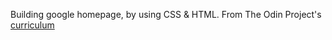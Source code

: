 Building google homepage, by using CSS & HTML.
From The Odin Project's [curriculum](http://www.theodinproject.com/courses/web-development-101/lessons/html-css)

